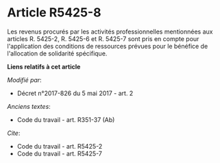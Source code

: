 # Article R5425-8

Les revenus procurés par les activités professionnelles mentionnées aux articles R. 5425-2, R. 5425-6 et R. 5425-7 sont pris
en compte pour l'application des conditions de ressources prévues pour le bénéfice de l'allocation de solidarité spécifique.

**Liens relatifs à cet article**

_Modifié par_:

  - Décret n°2017-826 du 5 mai 2017 - art. 2

_Anciens textes_:

  - Code du travail - art. R351-37 (Ab)

_Cite_:

  - Code du travail - art. R5425-2
  - Code du travail - art. R5425-7
